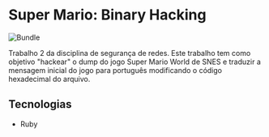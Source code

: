 # Super Mario: Binary Hacking
![Bundle](https://img.shields.io/gem/v/bundler.svg?color=red&label=bundler)

Trabalho 2 da disciplina de segurança de redes.
Este trabalho tem como objetivo "hackear" o dump do jogo Super Mario World de SNES e traduzir a mensagem inicial do jogo para português modificando o código hexadecimal do arquivo.

## Tecnologias ##
* Ruby
